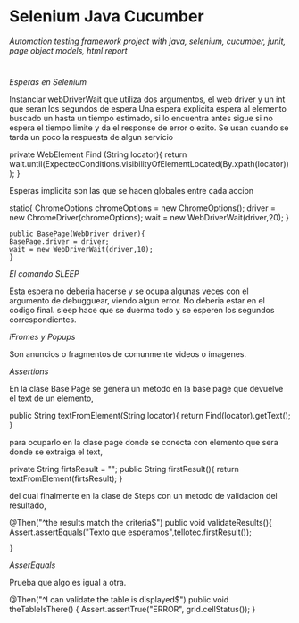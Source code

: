 # Selenium Java Cucumber

_Automation testing framework project with java, selenium, cucumber, junit, page object models, html report_


# 

_Esperas en Selenium_

Instanciar webDriverWait que utiliza dos argumentos, el web driver y un int que seran los segundos de espera
Una espera explicita espera al elemento buscado un hasta un tiempo estimado, si lo encuentra antes sigue si no espera el tiempo limite y da el response de error o exito.
Se usan cuando se tarda un poco la respuesta de algun servicio

private WebElement Find (String locator){
        return wait.until(ExpectedConditions.visibilityOfElementLocated(By.xpath(locator)));
    }



Esperas implicita son las que se hacen globales entre cada accion 

 static{
        ChromeOptions chromeOptions = new ChromeOptions();
        driver =  new ChromeDriver(chromeOptions); 
        wait = new WebDriverWait(driver,20);
    }

    public BasePage(WebDriver driver){  
    BasePage.driver = driver;
    wait = new WebDriverWait(driver,10);
    }

_El comando SLEEP_

Esta espera no deberia hacerse y se ocupa algunas veces con el argumento de debugguear, viendo algun error. No deberia estar en el codigo final. sleep hace que se duerma todo y se esperen los segundos correspondientes.

_iFromes y Popups_

Son anuncios o fragmentos de comunmente videos o imagenes.


_Assertions_


En la clase Base Page se genera un metodo en la base page que devuelve el text de un elemento, 

public String textFromElement(String locator){
        return Find(locator).getText();
    }

para ocuparlo en la clase page donde se conecta con elemento que sera donde se extraiga el text,

 private String firtsResult = "";
 public String firstResult(){
        return textFromElement(firtsResult);
    }


 del cual finalmente en la clase de Steps con un metodo de validacion del resultado,  

 @Then("^the results match the criteria$")
        public void validateResults(){
            Assert.assertEquals("Texto que esperamos",tellotec.firstResult());

    }


_AsserEquals_

Prueba que algo es igual a otra.

 @Then("^I can validate the table is displayed$")
public void theTableIsThere() {
   Assert.assertTrue("ERROR", grid.cellStatus());
}